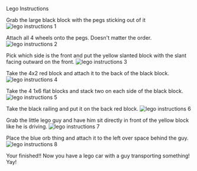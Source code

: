 Lego Instructions

Grab the large black block with the pegs sticking out of it
![lego instructions 1](https://raw.githubusercontent.com/maddypetersen/Tech-Writing/master/1.jpg)

Attach all 4 wheels onto the pegs. Doesn't matter the order.
![lego instructions 2](https://raw.githubusercontent.com/maddypetersen/Tech-Writing/master/2.jpg)

Pick which side is the front and put the yellow slanted block with the slant facing outward on the front.
![lego instructions 3](https://raw.githubusercontent.com/maddypetersen/Tech-Writing/master/3.jpg)

Take the 4x2 red block and attach it to the back of the black block.
![lego instructions 4](https://raw.githubusercontent.com/maddypetersen/Tech-Writing/master/4.jpg)

Take the 4 1x6 flat blocks and stack two on each side of the black block.
![lego instructions 5](https://raw.githubusercontent.com/maddypetersen/Tech-Writing/master/5.jpg)

Take the black railing and put it on the back red block.
![lego instructions 6](https://raw.githubusercontent.com/maddypetersen/Tech-Writing/master/6.jpg)

Grab the little lego guy and have him sit directly in front of the yellow block like he is driving.
![lego instructions 7](https://raw.githubusercontent.com/maddypetersen/Tech-Writing/master/7.jpg)

Place the blue orb thing and attach it to the left over space behind the guy.
![lego instructions 8](https://raw.githubusercontent.com/maddypetersen/Tech-Writing/master/8.jpg)

Your finished!! Now you have a lego car with a guy transporting something! Yay!
